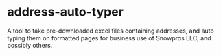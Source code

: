 # address-auto-typer
A tool to take pre-downloaded excel files containing addresses, and auto typing them on formatted pages for business use of Snowpros LLC, and possibly others.
